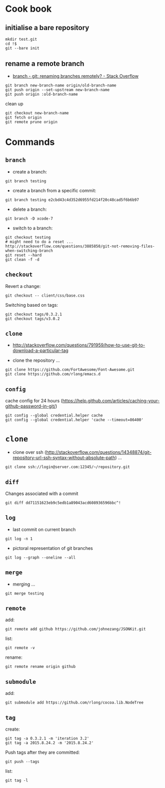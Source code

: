


Cook book
=========

initialise a bare repository
----------------------------

```
mkdir test.git
cd !$
git --bare init
```

rename a remote branch
----------------------

* [branch - git: renaming branches remotely? - Stack Overflow](https://stackoverflow.com/questions/4753888/git-renaming-branches-remotely)

```
git branch new-branch-name origin/old-branch-name
git push origin --set-upstream new-branch-name
git push origin :old-branch-name
```

clean up
```
git checkout new-branch-name
git fetch origin
git remote prune origin
```


Commands
========


`branch`
--------

* create a branch:
```
git branch testing
```

* create a branch from a specific commit:
```
git branch testing e2cbd43c4d352d6955fd214f20c48cad5f6b6b97
```

* delete a branch:
```
git branch -D xcode-7
```

* switch to a branch:
```
git checkout testing
# might need to do a reset ... http://stackoverflow.com/questions/3885850/git-not-removing-files-when-switching-branch
git reset --hard
git clean -f -d
```


`checkout`
----------

Revert a change:
```
git checkout -- client/css/base.css
```


Switching based on tags:
```
git checkout tags/0.3.2.1
git checkout tags/v3.0.2
```

`clone`
-------

* <http://stackoverflow.com/questions/791959/how-to-use-git-to-download-a-particular-tag>


* clone the repository ...
```
git clone https://github.com/FortAwesome/Font-Awesome.git
git clone https://github.com/rlong/emacs.d
```


`config`
--------


cache config for 24 hours (https://help.github.com/articles/caching-your-github-password-in-git/)

```
git config --global credential.helper cache
git config --global credential.helper 'cache --timeout=86400'
```

`clone`
=======

* clone over ssh (http://stackoverflow.com/questions/14348874/git-repository-url-ssh-syntax-without-absolute-path) ...
```
git clone ssh://login@server.com:12345/~/repository.git
```

`diff`
------


Changes associated with a commit
```
git diff dd71151623eb9c5edb1a89043acd608936596bbc^!
```

`log`
-----

* last commit on current branch
```
git log -n 1
```

* pictoral representation of git branches
```
git log --graph --oneline --all
```

`merge`
-------

* merging ...
```
git merge testing
```

`remote`
--------

add:
```
git remote add github https://github.com/johnezang/JSONKit.git
```

list:
```
git remote -v
```

rename:
```
git remote rename origin github
```


`submodule`
-----------

add:
```
git submodule add https://github.com/rlong/cocoa.lib.NodeTree
```

`tag`
-----


create:
```
git tag -a 0.3.2.1 -m 'iteration 3.2'
git tag -a 2015.8.24.2 -m '2015.8.24.2'
```

Push tags after they are committed:
```
git push --tags
```

list:
```
git tag -l
```

